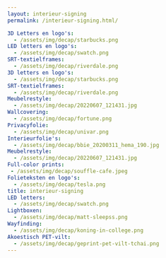 ```yaml
---
layout: interieur-signing
permalink: /interieur-signing.html/

3D Letters en logo's:
  - /assets/img/decap/starbucks.png
LED letters en logo's:
  - /assets/img/decap/swatch.png
SRT-textielframes:
  - /assets/img/decap/riverdale.png
3D letters en logo's: 
  - /assets/img/decap/starbucks.png
SRT-textielframes: 
  - /assets/img/decap/riverdale.png
Meubelrestyle: 
  - /assets/img/decap/20220607_121431.jpg
Wallcovering:
  - /assets/img/decap/fortune.png
Privacyfolie:
  - /assets/img/decap/univar.png
Interieurfolie's:
  - /assets/img/decap/bbie_20200311_hema_190.jpg
Meubelrestyle: 
  - /assets/img/decap/20220607_121431.jpg
Full-color prints: 
 - /assets/img/decap/souffle-cafe.jpeg
Folieteksten en logo's:
  - /assets/img/decap/tesla.png
title: interieur-signing
LED letters:
  - /assets/img/decap/swatch.png
Lightboxen:
  - /assets/img/decap/matt-sleepss.png
Wayfinding:
  - /assets/img/decap/koning-in-college.png
Akoestisch PET-vilt:
  - /assets/img/decap/geprint-pet-vilt-tchai.png
---
```

